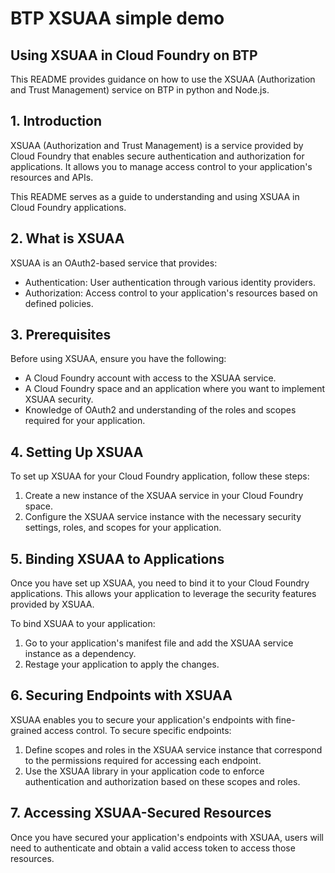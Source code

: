 # BTP XSUAA simple demo

## Using XSUAA in Cloud Foundry on BTP

This README provides guidance on how to use the XSUAA (Authorization and Trust Management) service on BTP in python and Node.js.

## 1. Introduction

XSUAA (Authorization and Trust Management) is a service provided by Cloud Foundry that enables secure authentication and authorization for applications. It allows you to manage access control to your application's resources and APIs.

This README serves as a guide to understanding and using XSUAA in Cloud Foundry applications.

## 2. What is XSUAA

XSUAA is an OAuth2-based service that provides:

- Authentication: User authentication through various identity providers.
- Authorization: Access control to your application's resources based on defined policies.

## 3. Prerequisites

Before using XSUAA, ensure you have the following:

- A Cloud Foundry account with access to the XSUAA service.
- A Cloud Foundry space and an application where you want to implement XSUAA security.
- Knowledge of OAuth2 and understanding of the roles and scopes required for your application.

## 4. Setting Up XSUAA

To set up XSUAA for your Cloud Foundry application, follow these steps:

1. Create a new instance of the XSUAA service in your Cloud Foundry space.
2. Configure the XSUAA service instance with the necessary security settings, roles, and scopes for your application.

## 5. Binding XSUAA to Applications

Once you have set up XSUAA, you need to bind it to your Cloud Foundry applications. This allows your application to leverage the security features provided by XSUAA.

To bind XSUAA to your application:

1. Go to your application's manifest file and add the XSUAA service instance as a dependency.
2. Restage your application to apply the changes.

## 6. Securing Endpoints with XSUAA

XSUAA enables you to secure your application's endpoints with fine-grained access control. To secure specific endpoints:

1. Define scopes and roles in the XSUAA service instance that correspond to the permissions required for accessing each endpoint.
2. Use the XSUAA library in your application code to enforce authentication and authorization based on these scopes and roles.

## 7. Accessing XSUAA-Secured Resources

Once you have secured your application's endpoints with XSUAA, users will need to authenticate and obtain a valid access token to access those resources.


